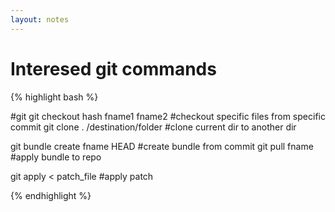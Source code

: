 ```yaml
---
layout: notes
---
```


Interesed git commands
============

{% highlight bash %}

#git
git checkout hash fname1 fname2    #checkout specific files from specific commit
git clone . /destination/folder    #clone current dir to another dir 

git bundle create fname HEAD       #create bundle from commit
git pull fname                     #apply bundle to repo

git apply < patch_file             #apply patch

{% endhighlight %}


